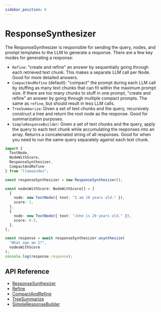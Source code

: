 ```yaml
---
sidebar_position: 6
---
```


# ResponseSynthesizer

The ResponseSynthesizer is responsible for sending the query, nodes, and prompt templates to the LLM to generate a response. There are a few key modes for generating a response:

- `Refine`: "create and refine" an answer by sequentially going through each retrieved text chunk. 
    This makes a separate LLM call per Node. Good for more detailed answers.
- `CompactAndRefine` (default): "compact" the prompt during each LLM call by stuffing as 
    many text chunks that can fit within the maximum prompt size. If there are 
    too many chunks to stuff in one prompt, "create and refine" an answer by going through
    multiple compact prompts. The same as `refine`, but should result in less LLM calls.
- `TreeSummarize`: Given a set of text chunks and the query, recursively construct a tree 
    and return the root node as the response. Good for summarization purposes.
- `SimpleResponseBuilder`: Given a set of text chunks and the query, apply the query to each text
    chunk while accumulating the responses into an array. Returns a concatenated string of all
    responses. Good for when you need to run the same query separately against each text
    chunk.

```typescript
import {
  TextNode,
  NodeWithScore,
  ResponseSynthesizer,
  CompactAndRefine
} from "llamaindex";

const responseSynthesizer = new ResponseSynthesizer();

const nodesWithScore: NodeWithScore[] = [
  {
    node: new TextNode({ text: "I am 10 years old." }),
    score: 1,
  },
  {
    node: new TextNode({ text: "John is 20 years old." }),
    score: 0.5,
  },
];

const response = await responseSynthesizer.asynthesize(
  "What age am I?",
  nodesWithScore
);
console.log(response.response);
```

## API Reference

- [ResponseSynthesizer](../../api/classes/ResponseSynthesizer.md)
- [Refine](../../api/classes/Refine.md)
- [CompactAndRefine](../../api/classes/CompactAndRefine.md)
- [TreeSummarize](../../api/classes/TreeSummarize.md)
- [SimpleResponseBuilder](../../api/classes/SimpleResponseBuilder.md)
